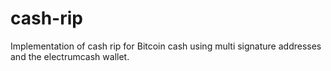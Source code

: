 # cash-rip
Implementation of cash rip for Bitcoin cash using multi signature addresses and the electrumcash wallet.
